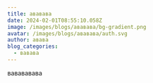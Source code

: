 ```yaml
---
title: ававава
date: 2024-02-01T08:55:10.058Z
image: /images/blogs/ававава/bg-gradient.png
avatar: /images/blogs/ававава/auth.svg
author: авава
blog_categories:
  - вавава
---
```

вавававава